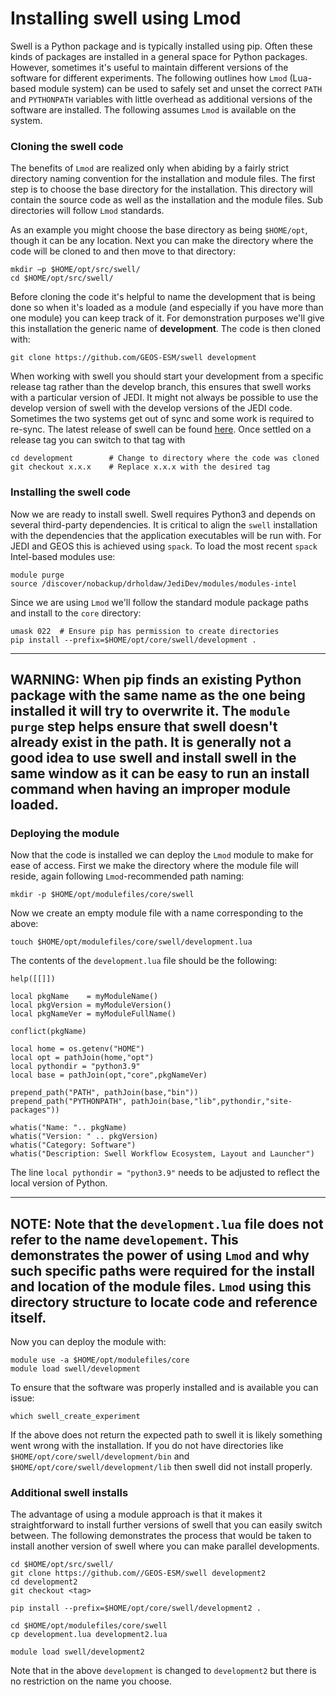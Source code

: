 # Installing swell using Lmod

Swell is a Python package and is typically installed using pip. Often these kinds of packages are installed in a general space for Python packages. However, sometimes it's useful to maintain different versions of the software for different experiments. The following outlines how `Lmod` (Lua-based module system) can be used to safely set and unset the correct `PATH` and `PYTHONPATH` variables with little overhead as additional versions of the software are installed. The following assumes `Lmod` is available on the system.

### Cloning the swell code

The benefits of `Lmod` are realized only when abiding by a fairly strict directory naming convention for the installation and module files. The first step is to choose the base directory for the installation. This directory will contain the source code as well as the installation and the module files. Sub directories will follow `Lmod` standards.

As an example you might choose the base directory as being `$HOME/opt`, though it can be any location. Next you can make the directory where the code will be cloned to and then move to that directory:

```
mkdir –p $HOME/opt/src/swell/
cd $HOME/opt/src/swell/
```

Before cloning the code it's helpful to name the development that is being done so when it's loaded as a module (and especially if you have more than one module) you can keep track of it. For demonstration purposes we'll give this installation the generic name of **development**.  The code is then cloned with:

```
git clone https://github.com/GEOS-ESM/swell development
```

When working with swell you should start your development from a specific release tag rather than the develop branch, this ensures that swell works with a particular version of JEDI. It might not always be possible to use the develop version of swell with the develop versions of the JEDI code. Sometimes the two systems get out of sync and some work is required to re-sync. The latest release of swell can be found [here](https://github.com/GEOS-ESM/swell/releases). Once settled on a release tag you can switch to that tag with

```
cd development        # Change to directory where the code was cloned
git checkout x.x.x    # Replace x.x.x with the desired tag
```

### Installing the swell code

Now we are ready to install swell. Swell requires Python3 and depends on several third-party dependencies. It is critical to align the `swell` installation with the dependencies that the application executables will be run with. For JEDI and GEOS this is achieved using `spack`. To load the most recent `spack` Intel-based modules use:

```
module purge
source /discover/nobackup/drholdaw/JediDev/modules/modules-intel
```

Since we are using `Lmod` we'll follow the standard module package paths and install to the `core` directory:

```
umask 022  # Ensure pip has permission to create directories
pip install --prefix=$HOME/opt/core/swell/development .
```

---
**WARNING:**
When pip finds an existing Python package with the same name as the one being installed it will try to overwrite it. The `module purge` step helps ensure that swell doesn't already exist in the path. It is generally not a good idea to use swell and install swell in the same window as it can be easy to run an install command when having an improper module loaded.
---

### Deploying the module

Now that the code is installed we can deploy the `Lmod` module to make for ease of access. First we make the directory where the module file will reside, again following `Lmod`-recommended path naming:

```
mkdir -p $HOME/opt/modulefiles/core/swell
```

Now we create an empty module file with a name corresponding to the above:

```
touch $HOME/opt/modulefiles/core/swell/development.lua
```

The contents of the `development.lua` file should be the following:

```
help([[]])

local pkgName    = myModuleName()
local pkgVersion = myModuleVersion()
local pkgNameVer = myModuleFullName()

conflict(pkgName)

local home = os.getenv("HOME")
local opt = pathJoin(home,"opt")
local pythondir = "python3.9"
local base = pathJoin(opt,"core",pkgNameVer)

prepend_path("PATH", pathJoin(base,"bin"))
prepend_path("PYTHONPATH", pathJoin(base,"lib",pythondir,"site-packages"))

whatis("Name: ".. pkgName)
whatis("Version: " .. pkgVersion)
whatis("Category: Software")
whatis("Description: Swell Workflow Ecosystem, Layout and Launcher")
```

The line `local pythondir = "python3.9"` needs to be adjusted to reflect the local version of Python.

---
**NOTE:**
Note that the `development.lua` file does not refer to the name `developement`. This demonstrates the power of using `Lmod` and why such specific paths were required for the install and location of the module files. `Lmod` using this directory structure to locate code and reference itself.
---

Now you can deploy the module with:

```
module use -a $HOME/opt/modulefiles/core
module load swell/development
```

To ensure that the software was properly installed and is available you can issue:

```
which swell_create_experiment
```

If the above does not return the expected path to swell it is likely something went wrong with the installation. If you do not have directories like `$HOME/opt/core/swell/development/bin` and `$HOME/opt/core/swell/development/lib` then swell did not install properly.

### Additional swell installs

The advantage of using a module approach is that it makes it straightforward to install further versions of swell that you can easily switch between. The following demonstrates the process that would be taken to install another version of swell where you can make parallel developments.

```
cd $HOME/opt/src/swell/
git clone https://github.com//GEOS-ESM/swell development2
cd development2
git checkout <tag>

pip install --prefix=$HOME/opt/core/swell/development2 .

cd $HOME/opt/modulefiles/core/swell
cp development.lua development2.lua

module load swell/development2
```

Note that in the above `development` is changed to `development2` but there is no restriction on the name you choose.

